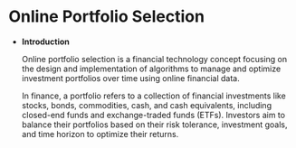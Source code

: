 # Online Portfolio Selection

- **Introduction**

    Online portfolio selection is a financial technology concept focusing on the design and implementation of algorithms to manage and optimize investment portfolios over time using online financial data.

    In finance, a portfolio refers to a collection of financial investments like stocks, bonds, commodities, cash, and cash equivalents, including closed-end funds and exchange-traded funds (ETFs). Investors aim to balance their portfolios based on their risk tolerance, investment goals, and time horizon to optimize their returns.

